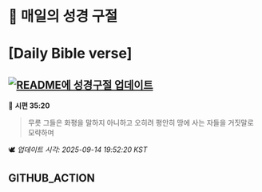 # 🙏 매일의 성경 구절
# [Daily Bible verse]
## [![README에 성경구절 업데이트](https://github.com/DONGSUKA/first_test/actions/workflows/update-readme-bible.yml/badge.svg)](https://github.com/DONGSUKA/first_test/actions/workflows/update-readme-bible.yml)
<!-- START_BIBLE_VERSE -->
📖 **시편 35:20**
> 무릇 그들은 화평을 말하지 아니하고 오히려 평안히 땅에 사는 자들을 거짓말로 모략하며

🕊️ _업데이트 시각: 2025-09-14 19:52:20 KST_
  <!-- END_BIBLE_VERSE -->
## GITHUB_ACTION

